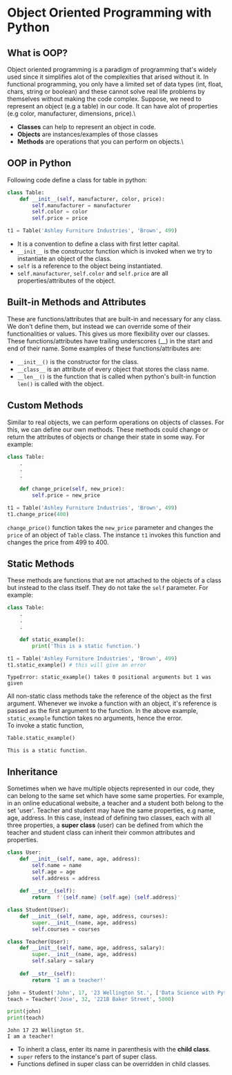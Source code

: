 # Object Oriented Programming with Python

## What is OOP?
Object oriented programming is a paradigm of programming that's widely used since it simplifies alot of the complexities that arised without it.
In functional programming, you only have a limited set of data types (int, float, chars, string or boolean) and these cannot solve real life problems by themselves without making the code complex. Suppose, we need to represent an object (e.g a table) in our code. It can have alot of properties (e.g color, manufacturer, dimensions, price).\
* **Classes** can help to represent an object in code.
* **Objects** are instances/examples of those classes
* **Methods** are operations that you can perform on objects.\

## OOP in Python
Following code define a class for table in python:
```python
class Table:
    def __init__(self, manufacturer, color, price):
        self.manufacturer = manufacturer
        self.color = color
        self.price = price

t1 = Table('Ashley Furniture Industries', 'Brown', 499)
```
* It is a convention to define a class with first letter capital.
* `__init__` is the constructor function which is invoked when we try to instantiate an object of the class.
* `self` is a reference to the object being instantiated.
* `self.manufacturer`, `self.color` and `self.price` are all properties/attributes of the object.

## Built-in Methods and Attributes
These are functions/attributes that are built-in and necessary for any class. We don't define them, but instead we can override some of their functionalities or values. This gives us more flexibility over our classes. These functions/attributes have trailing underscores (__) in the start and end of their name. Some examples of these functions/attributes are:
* `__init__()` is the constructor for the class.
* `__class__` is an attribute of every object that stores the class name.
* `__len__()` is the function that is called when python's built-in function `len()` is called with the object.

## Custom Methods
Similar to real objects, we can perform operations on objects of classes. For this, we can define our own methods. These methods could change or return the attributes of objects or change their state in some way. For example:
```python
class Table:
    .
    .
    .
    
    def change_price(self, new_price):
        self.price = new_price

t1 = Table('Ashley Furniture Industries', 'Brown', 499)
t1.change_price(400)
```
`change_price()` function takes the `new_price` parameter and changes the `price` of an object of `Table` class. The instance `t1` invokes this function and changes the price from 499 to 400.

## Static Methods
These methods are functions that are not attached to the objects of a class but instead to the class itself. They do not take the `self` parameter. For example:
```python
class Table:
    .
    .
    .

    def static_example():
        print('This is a static function.')

t1 = Table('Ashley Furniture Industries', 'Brown', 499)
t1.static_example() # this will give an error
```
```
TypeError: static_example() takes 0 positional arguments but 1 was given
```
All non-static class methods take the reference of the object as the first argument. Whenever we invoke a function with an object, it's reference is passed as the first argument to the function. In the above example, `static_example` function takes no arguments, hence the error.\
To invoke a static function,
```python
Table.static_example()
```
```
This is a static function.
```

## Inheritance
Sometimes when we have multiple objects represented in our code, they can belong to the same set which have some same properties. For example, in an online educational website, a teacher and a student both belong to the set 'user'. Teacher and student may have the same properties, e.g name, age, address. In this case, instead of defining two classes, each with all three properties, a **super class** (user) can be defined from  which the teacher and student class can inherit their common attributes and properties.
```python
class User:
    def __init__(self, name, age, address):
        self.name = name
        self.age = age
        self.address = address
    
    def __str__(self):
        return  f'{self.name} {self.age} {self.address}'

class Student(User):
    def __init__(self, name, age, address, courses):
        super.__init__(name, age, address)
        self.courses = courses

class Teacher(User):
    def __init__(self, name, age, address, salary):
        super.__init__(name, age, address)
        self.salary = salary
    
    def __str__(self):
        return 'I am a teacher!'

john = Student('John', 17, '23 Wellington St.', ['Data Science with Python', 'Introduction to PowerBI'])
teach = Teacher('Jose', 32, '221B Baker Street', 5000)

print(john)
print(teach)
```
```
John 17 23 Wellington St.
I am a teacher!
```
* To inherit a class, enter its name in parenthesis with the **child class**.
* `super` refers to the instance's part of super class.
* Functions defined in super class can be overridden in child classes.
